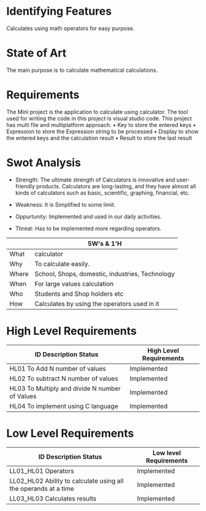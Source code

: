 # Identifying Features
  Calculates using math operators for easy purpose.
 # State of Art
 The main purpose is to calculate mathematical calculations.
 # Requirements
  The Mini project is the application to calculate using calculator. The tool used for writing the code in this project is visual studio code. This project has multi file and multiplatform approach.
     • Key to store the entered keys
     • Expression to store the Expression string to be processed
     • Display to show the entered keys and the calculation result
     • Result to store the last result
             
 
 
 
# Swot Analysis 
 * Strength:
               The ultimate strength of Calculators is innovative and user-friendly products. Calculators are long-lasting, and they have almost all kinds of calculators such as basic, scientific, graphing, financial, etc.
  * Weakness:
              It is Simplified to some limit.
                
  * Oppurtunity:
              Implemented and used in our daily activities.
  * Threat:
             Has to be implemented more regarding operators.
             
     
             
             
|        |                 5W's & 1'H                     |
| -------|------------------------------------------------|
|What    |  calculator                                    |
|Why     | To calculate easily.                           |
|Where   | School, Shops, domestic, industries, Technology|
|When    | For large values calculation                   |
|Who     | Students and Shop holders etc                  |
|How     | Calculates by using the operators used in it   |
 # High Level Requirements          
             

    
|     ID 	Description 	Status                    | High Level Requirements|
|-------------------------------------------------|-------------       |                  
| HL01 To Add N number of values                  |  Implemented|
| HL02 To subtract N number of values             |  Implemented|
| HL03 To Multiply and divide N number of Values  |  Implemented|
| HL04 To implement using C language              |  Implemented|

# Low Level Requirements

| ID 	Description 	Status                                         |Low level Requirements|
|------------------------------------------------------------------|----------------|
|LL01_HL01  Operators                                              |Implemented|
| LL02_HL02 	Ability to calculate using all the operands at a time| Implemented|
| LL03_HL03 	Calculates  results                                  |Implemented|
